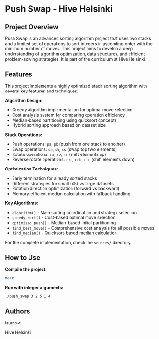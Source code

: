 # Push Swap - Hive Helsinki

## Project Overview

Push Swap is an advanced sorting algorithm project that uses two stacks and a limited set of operations to sort integers in ascending order with the minimum number of moves. This project aims to develop a deep understanding of algorithm optimization, data structures, and efficient problem-solving strategies. It is part of the curriculum at Hive Helsinki.

## Features

This project implements a highly optimized stack sorting algorithm with several key features and techniques:

**Algorithm Design:**
- Greedy algorithm implementation for optimal move selection
- Cost analysis system for comparing operation efficiency
- Median-based partitioning using quicksort concepts
- Hybrid sorting approach based on dataset size

**Stack Operations:**
- Push operations: `pa`, `pb` (push from one stack to another)
- Swap operations: `sa`, `sb`, `ss` (swap top two elements)
- Rotate operations: `ra`, `rb`, `rr` (shift elements up)
- Reverse rotate operations: `rra`, `rrb`, `rrr` (shift elements down)

**Optimization Techniques:**
- Early termination for already sorted stacks
- Different strategies for small (≤5) vs large datasets
- Rotation direction optimization (forward vs backward)
- Memory-efficient median calculation with fallback handling

**Key Algorithms:**
- `algorithm()` - Main sorting coordination and strategy selection
- `greedy_sort()` - Cost-based optimal move selection
- `optimized_push()` - Median-based initial partitioning
- `find_best_move()` - Comprehensive cost analysis for all possible moves
- `find_median()` - Quicksort-based median calculation

For the complete implementation, check the `sources/` directory.

## How to Use

**Compile the project:**
```bash
make
```

**Run with integer arguments:**
```bash
./push_swap 3 2 5 1 4
```

## Authors

lsurco-t

Hive Helsinki
